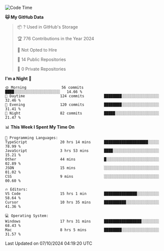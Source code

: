 <!--START_SECTION:waka-->
![Code Time](http://img.shields.io/badge/Code%20Time-6%2C189%20hrs%2023%20mins-blue)

**🐱 My GitHub Data** 

> 📦 ? Used in GitHub's Storage 
 > 
> 🏆 776 Contributions in the Year 2024
 > 
> 🚫 Not Opted to Hire
 > 
> 📜 14 Public Repositories 
 > 
> 🔑 0 Private Repositories 
 > 
**I'm a Night 🦉** 

```text
🌞 Morning                56 commits          ████░░░░░░░░░░░░░░░░░░░░░   14.66 % 
🌆 Daytime                124 commits         ████████░░░░░░░░░░░░░░░░░   32.46 % 
🌃 Evening                120 commits         ████████░░░░░░░░░░░░░░░░░   31.41 % 
🌙 Night                  82 commits          █████░░░░░░░░░░░░░░░░░░░░   21.47 % 
```


📊 **This Week I Spent My Time On** 

```text
💬 Programming Languages: 
TypeScript               20 hrs 14 mins      ████████████████████░░░░░   78.99 % 
JavaScript               3 hrs 53 mins       ████░░░░░░░░░░░░░░░░░░░░░   15.21 % 
Other                    44 mins             █░░░░░░░░░░░░░░░░░░░░░░░░   02.89 % 
JSON                     15 mins             ░░░░░░░░░░░░░░░░░░░░░░░░░   01.02 % 
CSS                      9 mins              ░░░░░░░░░░░░░░░░░░░░░░░░░   00.60 % 

🔥 Editors: 
VS Code                  15 hrs 1 min        ███████████████░░░░░░░░░░   58.64 % 
Cursor                   10 hrs 35 mins      ██████████░░░░░░░░░░░░░░░   41.36 % 

💻 Operating System: 
Windows                  17 hrs 31 mins      █████████████████░░░░░░░░   68.43 % 
Mac                      8 hrs 5 mins        ████████░░░░░░░░░░░░░░░░░   31.57 % 
```


 Last Updated on 07/10/2024 04:19:20 UTC
<!--END_SECTION:waka-->

